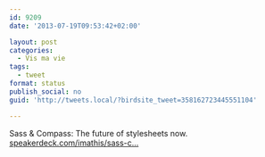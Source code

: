 ```yaml
---
id: 9209
date: '2013-07-19T09:53:42+02:00'

layout: post
categories:
  - Vis ma vie
tags:
  - tweet
format: status
publish_social: no
guid: 'http://tweets.local/?birdsite_tweet=358162723445551104'

---
```


Sass &amp; Compass: The future of stylesheets now. [speakerdeck.com/imathis/sass-c…](https://speakerdeck.com/imathis/sass-compass-the-future-of-stylesheets-now)